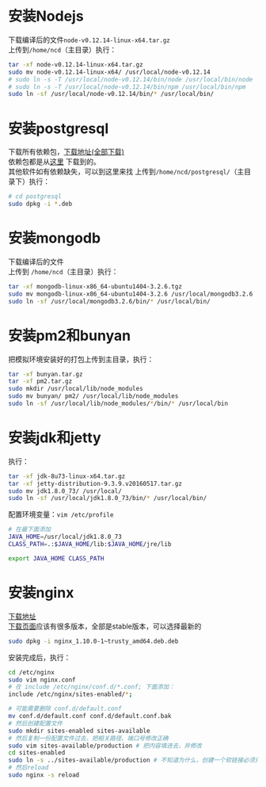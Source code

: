 # 安装Nodejs
下载编译后的文件`node-v0.12.14-linux-x64.tar.gz`  
上传到`/home/ncd`（主目录）执行：  
```bash
tar -xf node-v0.12.14-linux-x64.tar.gz
sudo mv node-v0.12.14-linux-x64/ /usr/local/node-v0.12.14
# sudo ln -s -T /usr/local/node-v0.12.14/bin/node /usr/local/bin/node
# sudo ln -s -T /usr/local/node-v0.12.14/bin/npm /usr/local/bin/npm
sudo ln -sf /usr/local/node-v0.12.14/bin/* /usr/local/bin/
```

# 安装postgresql
下载所有依赖包，[下载地址(全部下载)](http://ops.imedpower.com/ubuntu/postgresql/)  
依赖包都是从[这里](http://apt.postgresql.org/pub/repos/apt/pool/main/) 下载到的。  
其他软件如有依赖缺失，可以到这里来找 
上传到`/home/ncd/postgresql/`（主目录下）执行：
```bash
# cd postgresql
sudo dpkg -i *.deb
```

# 安装mongodb
下载编译后的文件    
上传到 `/home/ncd`（主目录）执行：  
```bash
tar -xf mongodb-linux-x86_64-ubuntu1404-3.2.6.tgz
sudo mv mongodb-linux-x86_64-ubuntu1404-3.2.6 /usr/local/mongodb3.2.6
sudo ln -sf /usr/local/mongodb3.2.6/bin/* /usr/local/bin/
```

# 安装pm2和bunyan
把模拟环境安装好的打包上传到主目录，执行：
```bash
tar -xf bunyan.tar.gz
tar -xf pm2.tar.gz
sudo mkdir /usr/local/lib/node_modules
sudo mv bunyan/ pm2/ /usr/local/lib/node_modules
sudo ln -sf /usr/local/lib/node_modules/*/bin/* /usr/local/bin
```

# 安装jdk和jetty
执行：
```bash
tar -xf jdk-8u73-linux-x64.tar.gz
tar -xf jetty-distribution-9.3.9.v20160517.tar.gz
sudo mv jdk1.8.0_73/ /usr/local/
sudo ln -sf /usr/local/jdk1.8.0_73/bin/* /usr/local/bin/
```
配置环境变量：`vim /etc/profile`  
```bash
# 在最下面添加
JAVA_HOME=/usr/local/jdk1.8.0_73
CLASS_PATH=.:$JAVA_HOME/lib:$JAVA_HOME/jre/lib

export JAVA_HOME CLASS_PATH
```

# 安装nginx
[下载地址](http://nginx.org/packages/ubuntu/pool/nginx/n/nginx/nginx_1.10.0-1~trusty_amd64.deb)  
[下载页面](http://nginx.org/packages/ubuntu/pool/nginx/n/nginx)应该有很多版本，全部是stable版本，可以选择最新的  
```bash
sudo dpkg -i nginx_1.10.0-1~trusty_amd64.deb.deb
```

安装完成后，执行：
```bash
cd /etc/nginx
sudo vim nginx.conf
# 在 include /etc/nginx/conf.d/*.conf; 下面添加：
include /etc/nginx/sites-enabled/*;

# 可能需要删除 conf.d/default.conf
mv conf.d/default.conf conf.d/default.conf.bak
# 然后创建配置文件
sudo mkdir sites-enabled sites-available
# 然后复制一份配置文件过去，把相关路径、端口号修改正确
sudo vim sites-available/production # 把内容填进去，并修改
cd sites-enabled
sudo ln -s ../sites-available/production # 不知道为什么，创建一个软链接必须先到目标目录，然后执行这个命令
# 然后reload
sudo nginx -s reload
```
